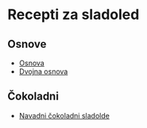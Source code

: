 # Recepti za sladoled

## Osnove
 * [Osnova](https://github.com/rodeob/sladoled/blob/master/Osnova.md)
 * [Dvojna osnova](https://github.com/rodeob/sladoled/blob/master/OsnovaDvojna.md)

## Čokoladni
 * [Navadni čokoladni sladolde](https://github.com/rodeob/sladoled/blob/master/coko/coko.md)
